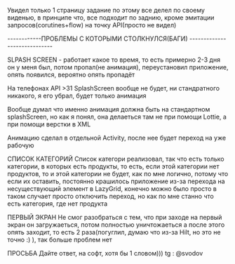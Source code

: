 Увидел только 1 страницу задание по этому все делел по своему виденью,
в принципе что, все подходит по заднию, кроме эмитации запросов(corutines+flow)
на точку API(просто не видел)

------------ПРОБЛЕМЫ С КОТОРЫМИ СТОЛКНУЛСЯ(БАГИ) -----------------------------

SLPASH SCREEN - работает какое то время,
  то есть примерно 2-3 дня он у меня был, потом пропал(не анимация), переустановил приложение,
  опять появился, вероятно опять пропадёт

  На телефонах API >31 SplashScreen вообще не будет, ни стандратного никакого,
  я его убрал, будет только анимация

   Вообще думал что именно анимация должна быть на стандартном splashScreen, но как я понял, она делаеться
   там не при помощи Lottie, а при помощи верстки в XML

   Анимацию сделал в отдельной Activity, после нее будет переход на уже рабочую

СПИСОК КАТЕГОРИЙ
    Список категори реализовал, так что есть только категории, в которых есть продукты,
    то есть, если этой категории нет продуктов, то и этой категории не будет, как по мне логично,
    потому что если их оставить, постоянно крашилось приложение из-за перехода на несуществующий элемент
    в LazyGrid, конечно можно было просто в таком случает просто отключить переход, но как по мне станно
    что есть категория, где нет продукта

ПЕРВЫЙ ЭКРАН
    Не смог разобраться с тем, что при заходе на первый экран он загружаеться, потом полностью уничтожаеться
    а после этого опять заходит, то есть 2 раза(погуглил, думаю что из-за Hilt, но это не точно :) ),
    так больше проблем нет


ПРОСЬБА
    Дайте ответ, на софт, хотя бы 1 словом)))
    tg : @svodov

